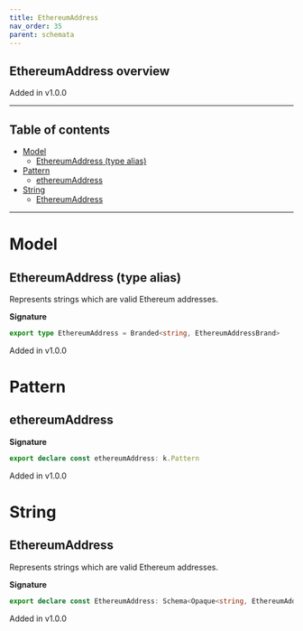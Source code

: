 ```yaml
---
title: EthereumAddress
nav_order: 35
parent: schemata
---
```


## EthereumAddress overview

Added in v1.0.0

---

<h2 class="text-delta">Table of contents</h2>

- [Model](#model)
  - [EthereumAddress (type alias)](#ethereumaddress-type-alias)
- [Pattern](#pattern)
  - [ethereumAddress](#ethereumaddress)
- [String](#string)
  - [EthereumAddress](#ethereumaddress)

---

# Model

## EthereumAddress (type alias)

Represents strings which are valid Ethereum addresses.

**Signature**

```ts
export type EthereumAddress = Branded<string, EthereumAddressBrand>
```

Added in v1.0.0

# Pattern

## ethereumAddress

**Signature**

```ts
export declare const ethereumAddress: k.Pattern
```

Added in v1.0.0

# String

## EthereumAddress

Represents strings which are valid Ethereum addresses.

**Signature**

```ts
export declare const EthereumAddress: Schema<Opaque<string, EthereumAddressBrand>, Opaque<string, EthereumAddressBrand>>
```

Added in v1.0.0
